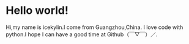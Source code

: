 # Hello world!

Hi,my name is icekylin.I come from Guangzhou,China.
I love code with python.I hope I can have a good time at Github（￣▽￣）／.

